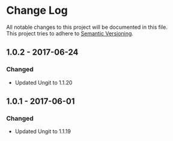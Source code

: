 # Change Log
All notable changes to this project will be documented in this file.  
This project tries to adhere to [Semantic Versioning](http://semver.org/).


## 1.0.2 - 2017-06-24
### Changed
- Updated Ungit to 1.1.20


## 1.0.1 - 2017-06-01
### Changed
- Updated Ungit to 1.1.19

